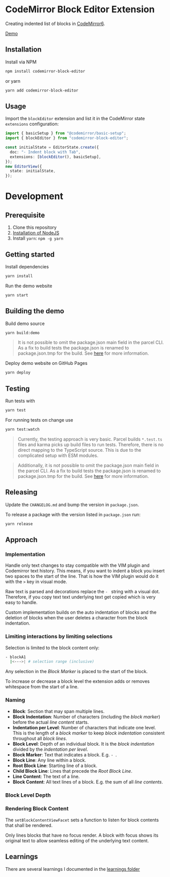 # CodeMirror Block Editor Extension

Creating indented list of blocks in [CodeMirror6](https://codemirror.net/6/).

[Demo](https://marcoklein.github.io/codemirror-block-editor/)

## Installation

Install via NPM

```sh
npm install codemirror-block-editor
```

or yarn

```sh
yarn add codemirror-block-editor
```

## Usage

Import the `blockEditor` extension and list it in the CodeMirror state `extensions` configuration:

```ts
import { basicSetup } from "@codemirror/basic-setup";
import { blockEditor } from "codemirror-block-editor";

const initialState = EditorState.create({
  doc: "- Indent block with Tab",
  extensions: [blockEditor(), basicSetup],
});
new EditorView({
  state: initialState,
});
```

# Development

## Prerequisite

1. Clone this repository
1. [Installation of NodeJS](https://nodejs.org/en/)
1. Install `yarn`: `npm -g yarn`

## Getting started

Install dependencies

```bash
yarn install
```

Run the demo website

```bash
yarn start
```

## Building the demo

Build demo source

```bash
yarn build:demo
```

> It is not possible to omit the package.json main field in the parcel CLI. As a fix to build tests the package.json is renamed to package.json.tmp for the build. See [here](https://parceljs.org/getting-started/library/) for more information.

Deploy demo website on GitHub Pages

```bash
yarn deploy
```

## Testing

Run tests with

```bash
yarn test
```

For running tests on change use

```bash
yarn test:watch
```

> Currently, the testing approach is very basic. Parcel builds `*.test.ts` files and karma picks up build files to run tests. Therefore, there is no direct mapping to the TypeScript source. This is due to the complicated setup with ESM modules.

> Additionally, it is not possible to omit the package.json main field in the parcel CLI. As a fix to build tests the package.json is renamed to package.json.tmp for the build. See [here](https://parceljs.org/getting-started/library/) for more information.

## Releasing

Update the `CHANGELOG.md` and bump the version in `package.json`.

To release a package with the version listed in `package.json` run:

```sh
yarn release
```

## Approach

### Implementation

Handle only text changes to stay compatible with the VIM plugin and Codemirror text history. This means, if you want to indent a block you insert two spaces to the start of the line. That is how the VIM plugin would do it with the `>` key in visual mode.

Raw text is parsed and decorations replace the `- ` string with a visual dot. Therefore, if you copy text text underlying text get copied which is very easy to handle.

Custom implementation builds on the auto indentation of blocks and the deletion of blocks when the user deletes a character from the block indentation.

### Limiting interactions by limiting selections

Selection is limited to the block content only:

```sh
- blockA1
  |<--->| # selection range (inclusive)
```

Any selection in the _Block Marker_ is placed to the start of the block.

To increase or decrease a block level the extension adds or removes whitespace from the start of a line.

### Naming

- **Block**: Section that may span multiple lines.
- **Block Indentation**: Number of characters (including the _block marker_) before the actual _line content_ starts.
- **Indentation per Level**: Number of characters that indicate one level. This is the length of a _block marker_ to keep _block indentation_ consistent throughout all _block lines_.
- **Block Level**: Depth of an individual block. It is the _block indentation_ divided by the _indentation per level_.
- **Block Marker**: Text that indicates a block. E.g. `- `.
- **Block Line**: Any line within a block.
- **Root Block Line**: Starting line of a block.
- **Child Block Line**: Lines that precede the _Root Block Line_.
- **Line Content**: The text of a line.
- **Block Content**: All text lines of a block. E.g. the sum of all _line contents_.

### Block Level Depth

### Rendering Block Content

The `setBlockContentViewFacet` sets a function to listen for block contents that shall be rendered.

Only lines blocks that have no focus render. A block with focus shows its original text to allow seamless editing of the underlying text content.

## Learnings

There are several learnings I documented in the [learnings folder](./learnings/README.md)
